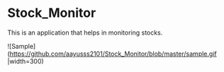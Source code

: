 # Stock_Monitor
This is an application that helps in monitoring stocks.

![Sample](https://github.com/aayusss2101/Stock_Monitor/blob/master/sample.gif |width=300)
